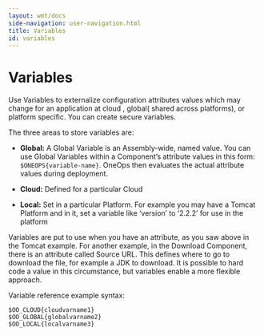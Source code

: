 ```yaml
---
layout: wmt/docs
side-navigation: user-navigation.html
title: Variables
id: variables
---
```


# Variables

Use Variables to externalize configuration attributes values which may change for an application at cloud , global( shared across platforms), or platform specific. You can create secure variables.

The three areas to store variables are:

* **Global:** A Global Variable is an Assembly-wide, named value. You can use Global Variables within a Component’s attribute values in this form: `$ONEOPS{variable-name}`.  OneOps then evaluates the actual attribute values during deployment.

* **Cloud:** Defined for a particular Cloud

* **Local:** Set in a particular Platform. For example you may have a Tomcat Platform and in it, set a variable like ‘version’ to ‘2.2.2’ for use in the platform

Variables are put to use when you have an attribute, as you saw above in the Tomcat example. For another example, in the Download Component, there is an attribute called Source URL. This defines where to go to download the file, for example a JDK to download. It is possible to hard code a value in this circumstance, but variables enable a more flexible approach.

Variable reference example syntax:

```
$OO_CLOUD{cloudvarname1}
$OO_GLOBAL{globalvarname2}
$OO_LOCAL{localvarname3}
```
